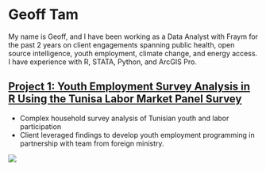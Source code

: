 # Geoff Tam
My name is Geoff, and I have been working as a Data Analyst with Fraym for the past 2 years on client engagements spanning public health, open source intelligence, youth employment, climate change, and energy access. I have experience with R, STATA, Python, and ArcGIS Pro. 

## [Project 1: Youth Employment Survey Analysis in R Using the Tunisa Labor Market Panel Survey](https://github.com/geofftam/projects/blob/main/survey_analysis_tlmps_2014.md)
* Complex household survey analysis of Tunisian youth and labor participation 
* Client leveraged findings to develop youth employment programming in partnership with team from foreign ministry. 

![](https://github.com/geofftam/projects/blob/main/images/tlmps_fig1_subpop_waffle.png)
